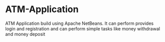 # ATM-Application
ATM Application build using Apache NetBeans. It can perform provides login and registration and can perform simple tasks like money withdrawal and money deposit
